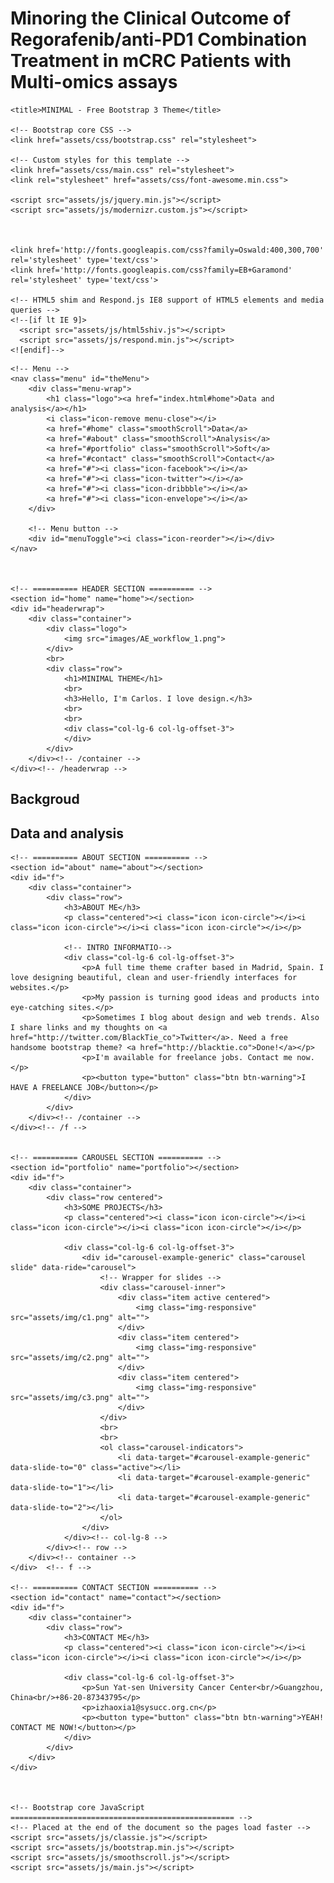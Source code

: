 # Minoring the Clinical Outcome of Regorafenib/anti-PD1 Combination Treatment in mCRC Patients with Multi-omics assays

<!DOCTYPE html>
<html lang="en">
  <head>
    <meta charset="utf-8">
    <meta name="viewport" content="width=device-width, initial-scale=1.0">
    <meta name="description" content="">
    <meta name="author" content="">
    <link rel="shortcut icon" href="assets/ico/favicon.png">

    <title>MINIMAL - Free Bootstrap 3 Theme</title>

    <!-- Bootstrap core CSS -->
    <link href="assets/css/bootstrap.css" rel="stylesheet">

    <!-- Custom styles for this template -->
    <link href="assets/css/main.css" rel="stylesheet">
	<link rel="stylesheet" href="assets/css/font-awesome.min.css">

    <script src="assets/js/jquery.min.js"></script>
	<script src="assets/js/modernizr.custom.js"></script>
	

	
    <link href='http://fonts.googleapis.com/css?family=Oswald:400,300,700' rel='stylesheet' type='text/css'>
    <link href='http://fonts.googleapis.com/css?family=EB+Garamond' rel='stylesheet' type='text/css'>

    <!-- HTML5 shim and Respond.js IE8 support of HTML5 elements and media queries -->
    <!--[if lt IE 9]>
      <script src="assets/js/html5shiv.js"></script>
      <script src="assets/js/respond.min.js"></script>
    <![endif]-->
  </head>

  <body data-spy="scroll" data-offset="0" data-target="#theMenu">
		
	<!-- Menu -->
	<nav class="menu" id="theMenu">
		<div class="menu-wrap">
			<h1 class="logo"><a href="index.html#home">Data and analysis</a></h1>
			<i class="icon-remove menu-close"></i>
			<a href="#home" class="smoothScroll">Data</a>
			<a href="#about" class="smoothScroll">Analysis</a>
			<a href="#portfolio" class="smoothScroll">Soft</a>
			<a href="#contact" class="smoothScroll">Contact</a>
			<a href="#"><i class="icon-facebook"></i></a>
			<a href="#"><i class="icon-twitter"></i></a>
			<a href="#"><i class="icon-dribbble"></i></a>
			<a href="#"><i class="icon-envelope"></i></a>
		</div>
		
		<!-- Menu button -->
		<div id="menuToggle"><i class="icon-reorder"></i></div>
	</nav>


	
	<!-- ========== HEADER SECTION ========== -->
	<section id="home" name="home"></section>
	<div id="headerwrap">
		<div class="container">
			<div class="logo">
				<img src="images/AE_workflow_1.png">
			</div>
			<br>
			<div class="row">
				<h1>MINIMAL THEME</h1>
				<br>
				<h3>Hello, I'm Carlos. I love design.</h3>
				<br>
				<br>
				<div class="col-lg-6 col-lg-offset-3">
				</div>
			</div>
		</div><!-- /container -->
	</div><!-- /headerwrap -->
	

## Backgroud

## Data and analysis	
	
	<!-- ========== ABOUT SECTION ========== -->
	<section id="about" name="about"></section>
	<div id="f">
		<div class="container">
			<div class="row">
				<h3>ABOUT ME</h3>
				<p class="centered"><i class="icon icon-circle"></i><i class="icon icon-circle"></i><i class="icon icon-circle"></i></p>
				
				<!-- INTRO INFORMATIO-->
				<div class="col-lg-6 col-lg-offset-3">
					<p>A full time theme crafter based in Madrid, Spain. I love designing beautiful, clean and user-friendly interfaces for websites.</p>
					<p>My passion is turning good ideas and products into eye-catching sites.</p>
					<p>Sometimes I blog about design and web trends. Also I share links and my thoughts on <a href="http://twitter.com/BlackTie_co">Twitter</a>. Need a free handsome bootstrap theme? <a href="http://blacktie.co">Done!</a></p>
					<p>I'm available for freelance jobs. Contact me now.</p>
					<p><button type="button" class="btn btn-warning">I HAVE A FREELANCE JOB</button></p>
				</div>								
			</div>
		</div><!-- /container -->
	</div><!-- /f -->
	

	<!-- ========== CAROUSEL SECTION ========== -->	
	<section id="portfolio" name="portfolio"></section>
	<div id="f">
		<div class="container">
			<div class="row centered">
				<h3>SOME PROJECTS</h3>
				<p class="centered"><i class="icon icon-circle"></i><i class="icon icon-circle"></i><i class="icon icon-circle"></i></p>
				
				<div class="col-lg-6 col-lg-offset-3">
					<div id="carousel-example-generic" class="carousel slide" data-ride="carousel">
						<!-- Wrapper for slides -->
						<div class="carousel-inner">
							<div class="item active centered">
								<img class="img-responsive" src="assets/img/c1.png" alt="">
							</div>
							<div class="item centered">
								<img class="img-responsive" src="assets/img/c2.png" alt="">
							</div>
							<div class="item centered">
								<img class="img-responsive" src="assets/img/c3.png" alt="">
							</div>
						</div>
						<br>
						<br>
						<ol class="carousel-indicators">
						    <li data-target="#carousel-example-generic" data-slide-to="0" class="active"></li>
						    <li data-target="#carousel-example-generic" data-slide-to="1"></li>
						    <li data-target="#carousel-example-generic" data-slide-to="2"></li>
						</ol>
					</div>
				</div><!-- col-lg-8 -->
			</div><!-- row -->
		</div><!-- container -->
	</div>	<!-- f -->

	<!-- ========== CONTACT SECTION ========== -->
	<section id="contact" name="contact"></section>
	<div id="f">
		<div class="container">
			<div class="row">
				<h3>CONTACT ME</h3>
				<p class="centered"><i class="icon icon-circle"></i><i class="icon icon-circle"></i><i class="icon icon-circle"></i></p>
				
				<div class="col-lg-6 col-lg-offset-3">
					<p>Sun Yat-sen University Cancer Center<br/>Guangzhou, China<br/>+86-20-87343795</p>
					<p>izhaoxia1@sysucc.org.cn</p>
					<p><button type="button" class="btn btn-warning">YEAH! CONTACT ME NOW!</button></p>
				</div>
			</div>
		</div>
	</div>

	

    <!-- Bootstrap core JavaScript
    ================================================== -->
    <!-- Placed at the end of the document so the pages load faster -->
	<script src="assets/js/classie.js"></script>
    <script src="assets/js/bootstrap.min.js"></script>
    <script src="assets/js/smoothscroll.js"></script>
	<script src="assets/js/main.js"></script>
</body>
</html>
